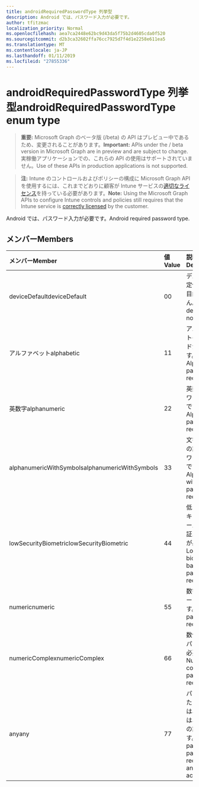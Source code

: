 ```yaml
---
title: androidRequiredPasswordType 列挙型
description: Android では、パスワード入力が必要です。
author: tfitzmac
localization_priority: Normal
ms.openlocfilehash: aea7ca2448e62bc9d43da5f75b2d4605cda0f520
ms.sourcegitcommit: d2b3ca32602ffa76cc7925d7f4d1e2258e611ea5
ms.translationtype: MT
ms.contentlocale: ja-JP
ms.lasthandoff: 01/11/2019
ms.locfileid: "27855336"
---
```

# <a name="androidrequiredpasswordtype-enum-type"></a><span data-ttu-id="39d82-103">androidRequiredPasswordType 列挙型</span><span class="sxs-lookup"><span data-stu-id="39d82-103">androidRequiredPasswordType enum type</span></span>

> <span data-ttu-id="39d82-104">**重要:** Microsoft Graph のベータ版 (/beta) の API はプレビュー中であるため、変更されることがあります。</span><span class="sxs-lookup"><span data-stu-id="39d82-104">**Important:** APIs under the / beta version in Microsoft Graph are in preview and are subject to change.</span></span> <span data-ttu-id="39d82-105">実稼働アプリケーションでの、これらの API の使用はサポートされていません。</span><span class="sxs-lookup"><span data-stu-id="39d82-105">Use of these APIs in production applications is not supported.</span></span>

> <span data-ttu-id="39d82-106">**注:** Intune のコントロールおよびポリシーの構成に Microsoft Graph API を使用するには、これまでどおりに顧客が Intune サービスの[適切なライセンス](https://go.microsoft.com/fwlink/?linkid=839381)を持っている必要があります。</span><span class="sxs-lookup"><span data-stu-id="39d82-106">**Note:** Using the Microsoft Graph APIs to configure Intune controls and policies still requires that the Intune service is [correctly licensed](https://go.microsoft.com/fwlink/?linkid=839381) by the customer.</span></span>

<span data-ttu-id="39d82-107">Android では、パスワード入力が必要です。</span><span class="sxs-lookup"><span data-stu-id="39d82-107">Android required password type.</span></span>
## <a name="members"></a><span data-ttu-id="39d82-108">メンバー</span><span class="sxs-lookup"><span data-stu-id="39d82-108">Members</span></span>
|<span data-ttu-id="39d82-109">メンバー</span><span class="sxs-lookup"><span data-stu-id="39d82-109">Member</span></span>|<span data-ttu-id="39d82-110">値</span><span class="sxs-lookup"><span data-stu-id="39d82-110">Value</span></span>|<span data-ttu-id="39d82-111">説明</span><span class="sxs-lookup"><span data-stu-id="39d82-111">Description</span></span>|
|:---|:---|:---|
|<span data-ttu-id="39d82-112">deviceDefault</span><span class="sxs-lookup"><span data-stu-id="39d82-112">deviceDefault</span></span>|<span data-ttu-id="39d82-113">0</span><span class="sxs-lookup"><span data-stu-id="39d82-113">0</span></span>|<span data-ttu-id="39d82-114">デバイスの既定値でことを目的しません。</span><span class="sxs-lookup"><span data-stu-id="39d82-114">Device default value, no intent.</span></span>|
|<span data-ttu-id="39d82-115">アルファベット</span><span class="sxs-lookup"><span data-stu-id="39d82-115">alphabetic</span></span>|<span data-ttu-id="39d82-116">1</span><span class="sxs-lookup"><span data-stu-id="39d82-116">1</span></span>|<span data-ttu-id="39d82-117">アルファベットのパスワードが必要です。</span><span class="sxs-lookup"><span data-stu-id="39d82-117">Alphabetic password required.</span></span>|
|<span data-ttu-id="39d82-118">英数字</span><span class="sxs-lookup"><span data-stu-id="39d82-118">alphanumeric</span></span>|<span data-ttu-id="39d82-119">2</span><span class="sxs-lookup"><span data-stu-id="39d82-119">2</span></span>|<span data-ttu-id="39d82-120">英数字のパスワードが必要です。</span><span class="sxs-lookup"><span data-stu-id="39d82-120">Alphanumeric password required.</span></span>|
|<span data-ttu-id="39d82-121">alphanumericWithSymbols</span><span class="sxs-lookup"><span data-stu-id="39d82-121">alphanumericWithSymbols</span></span>|<span data-ttu-id="39d82-122">3</span><span class="sxs-lookup"><span data-stu-id="39d82-122">3</span></span>|<span data-ttu-id="39d82-123">文字の英数字の記号のパスワードが必要です。</span><span class="sxs-lookup"><span data-stu-id="39d82-123">Alphanumeric with symbols password required.</span></span>|
|<span data-ttu-id="39d82-124">lowSecurityBiometric</span><span class="sxs-lookup"><span data-stu-id="39d82-124">lowSecurityBiometric</span></span>|<span data-ttu-id="39d82-125">4</span><span class="sxs-lookup"><span data-stu-id="39d82-125">4</span></span>|<span data-ttu-id="39d82-126">低レベルのセキュリティ ベースの生体認証パスワードが必要です。</span><span class="sxs-lookup"><span data-stu-id="39d82-126">Low security biometrics based password required.</span></span>|
|<span data-ttu-id="39d82-127">numeric</span><span class="sxs-lookup"><span data-stu-id="39d82-127">numeric</span></span>|<span data-ttu-id="39d82-128">5</span><span class="sxs-lookup"><span data-stu-id="39d82-128">5</span></span>|<span data-ttu-id="39d82-129">数字のパスワードが必要です。</span><span class="sxs-lookup"><span data-stu-id="39d82-129">Numeric password required.</span></span>|
|<span data-ttu-id="39d82-130">numericComplex</span><span class="sxs-lookup"><span data-stu-id="39d82-130">numericComplex</span></span>|<span data-ttu-id="39d82-131">6</span><span class="sxs-lookup"><span data-stu-id="39d82-131">6</span></span>|<span data-ttu-id="39d82-132">数値の複雑なパスワードが必要です。</span><span class="sxs-lookup"><span data-stu-id="39d82-132">Numeric complex password required.</span></span>|
|<span data-ttu-id="39d82-133">any</span><span class="sxs-lookup"><span data-stu-id="39d82-133">any</span></span>|<span data-ttu-id="39d82-134">7</span><span class="sxs-lookup"><span data-stu-id="39d82-134">7</span></span>|<span data-ttu-id="39d82-135">パスワードまたはパターンは、必須では、いずれかの許容可能です。</span><span class="sxs-lookup"><span data-stu-id="39d82-135">A password or pattern is required, and any is acceptable.</span></span>|





